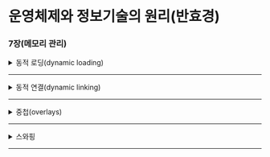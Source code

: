 # 운영체제와 정보기술의 원리(반효경)

### 7장(메모리 관리)

<details>
  <summary> 동적 로딩(dynamic loading) </summary>
  </br>
  <p>여러 프로그램이 동시에 메모리에 올라가서 수행되는 다중 프로그래밍 환경에서 메모리의 효율성을 위해 사용되는 기법 중 하나</p>
  <p>프로세스가 시작될 때 주소 공간의 일부만을 메모리에 적재한 후 필요한 부분이 불릴 때마다 메모리에 적재한다</p>
  <p>운영체제의 특별한 지원 없이 프로그램 자체에서 구현가능하며 운영체제가 라이브러리를 통해 지원하기도 한다</p>
</details>
<hr>

<details>
  <summary> 동적 연결(dynamic linking) </summary>
  </br>
  <p>연결이란 object file과 library file 들을 묶어 하나의 실행파일을 생성하는 과정이다</p>
  <p>동적 연결이란 object file과 library file의 연결을 프로그램 실행시점까지 지연시키는 기법이다</p>
  <p>대비 되는 개념으로 static linking이 있다</p>
  <p>운영체제의 지원을 필요로 한다</p>
</details>
<hr>

<details>
  <summary> 중첩(overlays) </summary>
  </br>
  <p>프로세스의 주소 공간을 분할해 피요한 부분만 메모리에 적재하는 기법이다</p>
  <p>동적 로딩과 개념적으로 유사하지만, 중첩은 초기 컴퓨터에서 물리적 메모리 크기의 제약으로 인해 하나의 프로세스도 메모리에 올릴 수 없을 때 일부분씩 메모리에 올려 실행하기 위해 사용한 기법이다</p>
  <p>운영체제의 지원 없이 프로그래머에 의해 구현되었어야 했으며 굉장히 복잡한 작업이었다</p>
</details>
<hr>

<details>
  <summary> 스와핑 </summary>
  </br>
  <p>메모리에 올라온 프로세스의 주소 공간 전체를 디스크의 스왑 영역에 일시적으로 내려놓는 것을 말한다</p>
  <p>스왑 영역은 백킹스토어라고도 부르며, 디스크 내에 파일 시스템과는 별도로 존재하는 일정 영역이다</p>
  <p>스왑 영역은 다수의 프로세스를 담을 만큼 충분히 커야하며 어느정도의 접근 속도가 보장되어야 한다</p>
  <p>스와핑은 스와핑이라 불리는 중기 스케줄러에 의해 스왑아웃 시킬 프로세스를 선정하며 시작된다</p>
  <p>메모리에 존재하는 프로세스의 수를 조절하기 위해 활용되며 다중 프로그래밍의 정도를 조절할 수 있다</p>
</details>
<hr>
